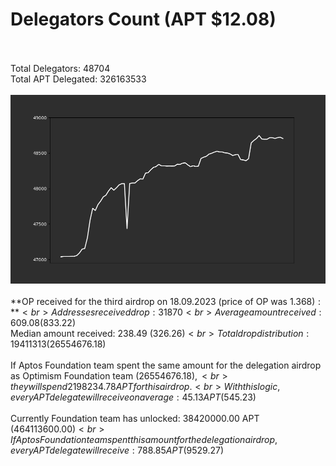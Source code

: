 # Delegators Count (APT $12.08)<br><br>
Total Delegators: 48704<br>
Total APT Delegated: 326163533<br><br>
![Delegators Plot](delegators_plot.png)<br><br>
**OP received for the third airdrop on 18.09.2023 (price of OP was $1.368):**<br>
Addresses received drop: 31870<br>
Average amount received: 609.08 ($833.22)<br>
Median amount received: 238.49 ($326.26)<br>
Total drop distribution: 19411313 ($26554676.18)<br><br>
If Aptos Foundation team spent the same amount for the delegation airdrop as Optimism Foundation team ($26554676.18),<br>
they will spend 2198234.78 APT for this airdrop.<br>
With this logic, every APT delegate will receive on average: 45.13 APT ($545.23)<br><br>
Currently Foundation team has unlocked: 38420000.00 APT ($464113600.00)<br>
If Aptos Foundation team spent this amount for the delegation airdrop, every APT delegate will receive : 788.85 APT ($9529.27)<br>
